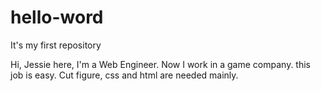 # hello-word
It's my first repository

Hi, Jessie here, I'm a Web Engineer. 
Now I work in a game company. this job is easy. Cut figure, css and html are needed mainly.
